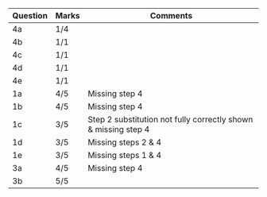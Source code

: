 | Question |  Marks  |                             Comments                           |
| -------- | ------- |                             -------                            |
|    4a    |   1/4   |                                                                |
|    4b    |   1/1   |                                                                |
|    4c    |   1/1   |                                                                |
|    4d    |   1/1   |                                                                |
|    4e    |   1/1   |                                                                |
|    1a    |   4/5   |                         Missing step 4                         |
|    1b    |   4/5   |                         Missing step 4                         |
|    1c    |   3/5   | Step 2 substitution not fully correctly shown & missing step 4 |
|    1d    |   3/5   |                      Missing steps 2 & 4                       |
|    1e    |   3/5   |                      Missing steps 1 & 4                       |
|    3a    |   4/5   |                         Missing step 4                         |
|    3b    |   5/5   |                                                                |
